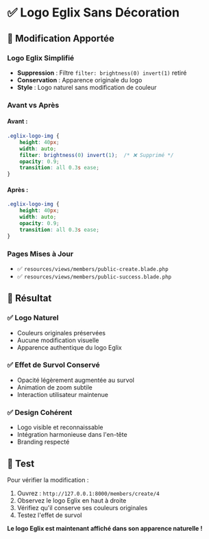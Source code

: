 # ✅ Logo Eglix Sans Décoration

## 🎨 Modification Apportée

### **Logo Eglix Simplifié**
- **Suppression** : Filtre `filter: brightness(0) invert(1)` retiré
- **Conservation** : Apparence originale du logo
- **Style** : Logo naturel sans modification de couleur

### **Avant vs Après**

#### **Avant** :
```css
.eglix-logo-img {
    height: 40px;
    width: auto;
    filter: brightness(0) invert(1);  /* ❌ Supprimé */
    opacity: 0.9;
    transition: all 0.3s ease;
}
```

#### **Après** :
```css
.eglix-logo-img {
    height: 40px;
    width: auto;
    opacity: 0.9;
    transition: all 0.3s ease;
}
```

### **Pages Mises à Jour**
- ✅ `resources/views/members/public-create.blade.php`
- ✅ `resources/views/members/public-success.blade.php`

## 🎯 **Résultat**

### ✅ **Logo Naturel**
- Couleurs originales préservées
- Aucune modification visuelle
- Apparence authentique du logo Eglix

### ✅ **Effet de Survol Conservé**
- Opacité légèrement augmentée au survol
- Animation de zoom subtile
- Interaction utilisateur maintenue

### ✅ **Design Cohérent**
- Logo visible et reconnaissable
- Intégration harmonieuse dans l'en-tête
- Branding respecté

## 🧪 **Test**

Pour vérifier la modification :
1. Ouvrez : `http://127.0.0.1:8000/members/create/4`
2. Observez le logo Eglix en haut à droite
3. Vérifiez qu'il conserve ses couleurs originales
4. Testez l'effet de survol

**Le logo Eglix est maintenant affiché dans son apparence naturelle !**
